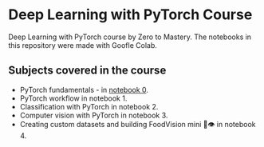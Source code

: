 # Deep Learning with PyTorch Course

Deep Learning with PyTorch course by Zero to Mastery. The notebooks in this repository were made with Goofle Colab.

## Subjects covered in the course

* PyTorch fundamentals - in [notebook 0](https://github.com/TalCordova/PyTorch_Course/blob/main/00_pytorch_fundamentals.ipynb).
* PyTorch workflow in notebook 1.
* Classification with PyTorch in notebook 2.
* Computer vision with PyTorch in notebook 3.
* Creating custom datasets and building FoodVision mini 🍔👁 in notebook 4.
